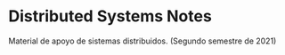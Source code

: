 # Distributed Systems Notes

Material de apoyo de sistemas distribuidos. (Segundo semestre de 2021)

